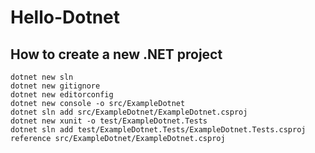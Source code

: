 # Hello-Dotnet

## How to create a new .NET project

```shell
dotnet new sln
dotnet new gitignore
dotnet new editorconfig
dotnet new console -o src/ExampleDotnet
dotnet sln add src/ExampleDotnet/ExampleDotnet.csproj
dotnet new xunit -o test/ExampleDotnet.Tests
dotnet sln add test/ExampleDotnet.Tests/ExampleDotnet.Tests.csproj reference src/ExampleDotnet/ExampleDotnet.csproj
```
